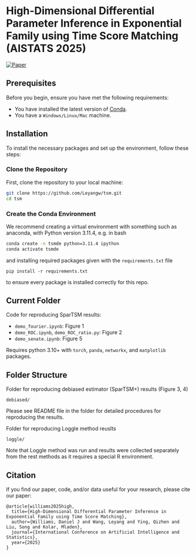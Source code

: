 # High-Dimensional Differential Parameter Inference in Exponential Family using Time Score Matching (AISTATS 2025)

[![Paper](https://img.shields.io/badge/paper-arxiv.2410.10637-B31B1B.svg)](https://arxiv.org/abs/2410.10637)

## Prerequisites

Before you begin, ensure you have met the following requirements:
* You have installed the latest version of [Conda](https://docs.conda.io/projects/conda/en/latest/user-guide/install/index.html).
* You have a `Windows/Linux/Mac` machine.

## Installation

To install the necessary packages and set up the environment, follow these steps:

### Clone the Repository

First, clone the repository to your local machine:

```bash
git clone https://github.com/Leyangw/tsm.git
cd tsm
```

### Create the Conda Environment

We recommend creating a virtual environment with something such as anaconda, with Python version 3.11.4, e.g. in bash

```bash
conda create -n tsmde python=3.11.4 ipython
conda activate tsmde
```

and installing required packages given with the `requirements.txt` file
```
pip install -r requirements.txt
``````
to ensure every package is installed correctly for this repo. 


## Current Folder

Code for reproducing SparTSM results:

- ```demo_fourier.ipynb```: Figure 1
- ```demo_ROC.ipynb```, ```demo_ROC_ratio.py```: Figure 2
- ```demo_senate.ipynb```: Figure 5

Requires python 3.10+ with ```torch```, ```panda```, ```networkx```, and ```matplotlib``` packages.  

## Folder Structure

Folder for reproducing debiased estimator (SparTSM+) results (Figure 3, 4)
```
debiased/
```
Please see README file in the folder for detailed procedures for reproducing the results. 


Folder for reproducing Loggle method reuslts
```
loggle/
```
Note that Loggle method was run and results were collected separately from the rest methods as it requires a special R environment. 

## Citation

If you find our paper, code, and/or data useful for your research, please cite our paper:

```
@article{williams2025high,
  title={High-Dimensional Differential Parameter Inference in Exponential Family using Time Score Matching},
  author={Williams, Daniel J and Wang, Leyang and Ying, Qizhen and Liu, Song and Kolar, Mladen},
  journal={International Conference on Artificial Intelligence and Statistics},
  year={2025}
}
```
